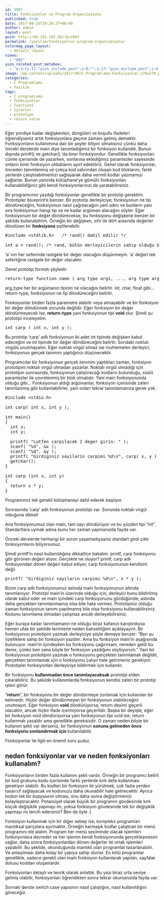 ```yaml
---
id: 1097
title: Fonksiyonlar ve Program Organizasyonu
published: true
date: 2017-09-25T19:20:27+00:00
author: admin
layout: post
guid: http://46.101.185.50/?p=1097
permalink: /yazilim/fonksiyonlar-program-organizasyonu/
colormag_page_layout:
  - default_layout
views:
  - "885"
yuzo_related_post_metabox:
  - 'a:3:{s:17:"yuzo_include_post";s:0:"";s:17:"yuzo_exclude_post";s:0:"";s:21:"yuzo_disabled_related";N;}'
image: /wp-content/uploads/2017/09/C-Programlama-Fonksiyonlar-270x270.png
categories:
  - C Programlama
  - Yazılım
tags:
  - C programlama
  - fonksiyonlar
  - functions
  - işlevler
  - prototype
  - return value
---
```

Eğer şimdiye kadar değişkenleri, döngüleri ve koşullu ifadeleri öğrendiyseniz artık fonksiyonlara geçme zamanı gelmiş demektir. Fonksiyonların kullanımına dair bir şeyler biliyor olmalısınız çünkü daha önceki derslerde main diye tanımladığımız bir fonksiyon kullandık. Bunun dışında printf() ve getchar() &#8216;da birer fonksiyondur. Genellikle fonksiyonları cümle içerisinde de yazarken, sonlarına eklediğimiz parantezler sayesinde onların birer fonksiyon olduklarını ayırt edebiliriz. Genel olarak fonksiyonlar, önceden tanımlanmış ve çokça kod satırından oluşan kod bloklarını, farklı yerlerde çalıştırabilmemizi sağlayarak daha verimli kodlar yazmamızı sağlarlar. Bunun yanında kütüphane&#8217;ye gömülü fonksiyonları kullanabildiğiniz gibi kendi fonksiyonlarınızı da yaratabilirsiniz.

Bir programcının yazdığı fonksiyonlar genellikle bir prototip gerektirir. Prototipler blueprint&#8217;e benzer. Bir prototip derleyiciye; fonksiyonun ne tip döndüreceğini, fonksiyonun nasıl çağrılacağını yani adını ve bunların yanı sıra fonksiyonun hangi tip ve ne kadar argüman alacağını söyler. Eğer fonksiyonum bir değer döndürecekse, bu fonksiyonu değişkene benzer bir şekilde kullanabilirim. Örneğin bir değişken, sıfır ile dört arasında değerler döndüren bir **fonksiyona** eşitlenebilir.

<pre class="example">#include &lt;stdlib.h&gt;   /* rand() dahil edilir */

int a = rand(); /* rand, bütün derleyicilerin sahip olduğu bir fonksiyondur ve rastgele bir sayı üretir */
</pre>

&#8216;a&#8217; nın her seferinde rastgele bir değer olacağını düşünmeyin. &#8216;a&#8217; değeri tek seferliğine rastgele bir değer olacaktır.

Genel prototip formatı şöyledir:

<pre class="example">return-type function_name ( arg_type arg1, ..., arg_type argN ); 
</pre>

arg_type her bir argümanın tipinin ne olacağını belirtir. int, char, float gibi&#8230; return-type, fonksiyonun ne tip döndüreceğini belirtir.

Fonksiyonlar birden fazla parametre alabilir veya almayabilir ve bir fonksiyon bir değer döndürmek zorunda değildir. Eğer fonksiyon bir değer döndürmeyecek ise, **return-type** yani fonksiyonun tipi **void** olur. Şimdi şu prototipi inceleyelim.

<pre class="example">int carp ( int x, int y );
</pre>

Bu prototip &#8216;carp&#8217; adlı fonksiyonun iki adet int tipinde değişken kabul edeceğini ve int tipinde bir değer döndüreceğini belirtir. Sondaki noktalı virgülü unutmayalım. Eğer noktalı virgül olmaz ise muhtemelen derleyici, fonksiyonun gerçek tanımını yaptığınızı düşünecektir.

Programcılar bir fonksiyonun _gerçek tanımını_ yaptıkları zaman, fonksiyon prototipini noktalı virgül olmadan yazarlar. Noktalı virgül olmadığı için prototipin sonrasında, fonksiyonun çalıştıracağı kodların bulunduğu, süslü parantezler ile çevrelenmiş bir blok olmalıdır. Yani main fonksiyonunda olduğu gibi&#8230; Fonksiyonun aldığı argümanlar, fonksiyon içerisinde zaten tanımlanmış gibi kullanılabilirler, yani onları tekrar tanımlamanıza gerek yok.

<pre class="example">#include &lt;stdio.h&gt;

int carp( int x, int y );

int main()
{
  int x;
  int y;
  
  printf( "Lutfen carpilacak 2 deger girin: " );
  scanf( "%d", &x );
  scanf( "%d", &y );
  printf( "Girdiginiz sayilarin carpimi %d\n", carp( x, y ) );
  getchar(); 
}

int carp (int x, int y)
{
  return x * y;
}
</pre>

Programımız tek gerekli kütüphaneyi dahil ederek başlıyor.

Sonrasında &#8216;carp&#8217; adlı fonksiyonun prototipi var. Sonunda noktalı virgül olduğuna dikkat!

Ana fonksiyonumuz olan main, tam sayı döndürüyor ve bu yüzden tipi &#8220;int&#8221;. Standartlara uymak adına bunu her zaman yapmanızda fayda var.

Önceki derslerde herhangi bir sorun yaşamadıysanız standart girdi çıktı fonksiyonlarını biliyorsunuz.

Şimdi printf&#8217;in nasıl kullanıldığına dikkatlice bakalım. printf, carp fonksiyonu gibi görünen değeri alıyor. Gerçekte ne oluyor? printf, carp adlı fonksiyondan dönen değeri kabul ediyor, carp fonksiyonunun kendisini değil.

<pre class="example">printf( "Girdiginiz sayilarin carpimi %d\n", x * y );
</pre>

Bizim carp adlı fonksiyonumuz aslında main fonksiyonunun altında tanımlanıyor. Prototipi main&#8217;in üzerinde olduğu için, derleyici bunu bildirilmiş olarak kabul eder ve main içindeki carp fonksiyonunu gördüğünde, aslında daha gerçekten tanımlanmamış olsa bile hata vermez. Prototipiniz olduğu zaman fonksiyonun tanımı yapılmamış bile olsa fonksiyonu kullanabilirsiniz. Kodunu tanımlama olmadan çalışmaz ancak derleyebilirsiniz.

Eğer buraya kadar tanımlamanın ne olduğu biraz kafanızı karıştırdıysa hemen ufak bir şekilde terimlerle neden bahsettiğimi açıklayayım. Bir fonksiyonun prototipini yazmak derleyiciye şöyle demeye benzer: &#8220;Ben şu özelliklere sahip bir fonksiyon yazdım. Ama bu fonksiyon main&#8217;in aşağısında bulunuyor. main&#8217;in içindeyken bu fonksiyonu çağırırsam, nereden geldi bu deme, çünkü ben sana böyle bir fonksiyon yazdığımı söylüyorum.&#8221; Yani bir fonksiyonun prototipini yazmak o fonksiyonu gerçekten tanımlamak değildir, gerçekten tanımlamak için o fonksiyonu çalışır hale getirmeniz gerekiyor. Prototipler fonksiyonları derleyiciye bildirmek için kullanılır.

Bir fonksiyonu **kullanmadan önce tanımlayacaksak** prototipi elden çıkarabiliriz. Bu şekilde kullanımlarda fonksiyonun kendisi zaten bir prototip işlevi görür.

&#8220;**return**&#8220;, bir fonksiyonu bir değer döndürmeye zorlamak için kullanılan bir kelimedir. Hiçbir değer döndürmeyen bir fonksiyonun olabileceğini unutmayın. Eğer fonksiyon **void** döndürüyorsa, return deyimi geçerli olacaktır, ancak hiçbir ifade içermiyorsa geçerlidir. Başka bir deyişle, eğer bir fonksiyon void döndürüyorsa yani fonksiyonun tipi void ise, return kullanmak yasaldır ama genellikle gereksizdir. O zaman neden böyle bir kullanım şekli var derseniz, bir fonksiyonun **sonuna gelmeden önce fonksiyonu sonlandırmak için** kullanılabilir.

Fonksiyonlar ile ilgili en önemli soru şudur,

## neden fonksiyonlar var ve neden fonksiyonları kullanalım?

Fonksiyonların birden fazla kullanım şekli vardır. Örneğin bir programcı belirli bir kod grubunu kodu içerisinde farklı yerlerde kırk defa kullanması gerekiyor olabilir. Bu kodları bir fonksiyon ile yürütmek, çok fazla yerden tasarruf sağlayacak ve kodunuzu daha okunabilir hale getirecektir. Ayrıca kodun tek bir kopyasının olması, onu daha sonra değiştirmenizi kolaylaştıracaktır. Potansiyel olarak büyük bir programın gövdesinde kırk küçük değişiklik yapmayı mı, yoksa fonksiyon gövdesinde tek bir değişiklik yapmayı mı tercih edersiniz? Ben de öyle :)

Fonksiyon kullanmak için bir diğer sebep ise, kompleks programları mantıksal parçalara ayırmaktır. Örneğin karmaşık kodlar çalıştıran bir menü programını ele alalım. Program her menü seçiminde olacak işlemleri fonksiyonlara devreder ve her işlemin kendi fonksiyonunda gerçekleşmesini sağlar, daha sonra fonksiyonlardan dönen değerler ile ortak işlemleri yapabilir. Bu şekilde, okunduğunda mantıklı olan programlar tasarlanabilir. Ve anlaşılması daha kolay bir yapıya sahip olurlar. En kötü programlar genellikle, sadece gerekli olan main fonksiyon kullanılarak yapılan, sayfalar dolusu koddan oluşanlardır.

Fonksiyonları detaylı ve teorik olarak anlattık. Bu yazı biraz orta seviye gelmiş olabilir, fonksiyonları öğrendikten sonra tekrar okumanızda fayda var.

Sonraki derste switch case yapısının nasıl çalıştığını, nasıl kullanıldığını göreceğiz.